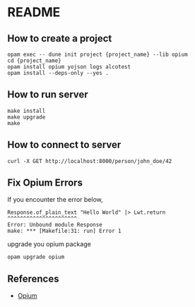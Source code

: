 # README

## How to create a project

```shell
opam exec -- dune init project {project_name} --lib opium
cd {project_name}
opam install opium yojson logs alcotest
opam install --deps-only --yes .
```

## How to run server

```shell
make install
make upgrade
make
```

## How to connect to server

```shell
curl -X GET http://localhost:8000/person/john_doe/42
```

## Fix Opium Errors

If you encounter the error below,

```shell
Response.of_plain_text "Hello World" |> Lwt.return
^^^^^^^^^^^^^^^^^^^^^^
Error: Unbound module Response
make: *** [Makefile:31: run] Error 1
```

upgrade you opium package

```shell
opam upgrade opium
```

## References

- [Opium](https://github.com/rgrinberg/opium/tree/master?tab=readme-ov-file)
